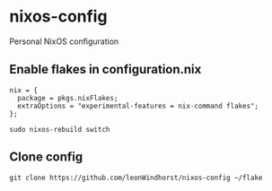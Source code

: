 # nixos-config

Personal NixOS configuration



## Enable flakes in configuration.nix

```
nix = {
  package = pkgs.nixFlakes;
  extraOptions = "experimental-features = nix-command flakes";
};
```
```
sudo nixos-rebuild switch
```

## Clone config
```
git clone https://github.com/leonWindhorst/nixos-config ~/flake
```
